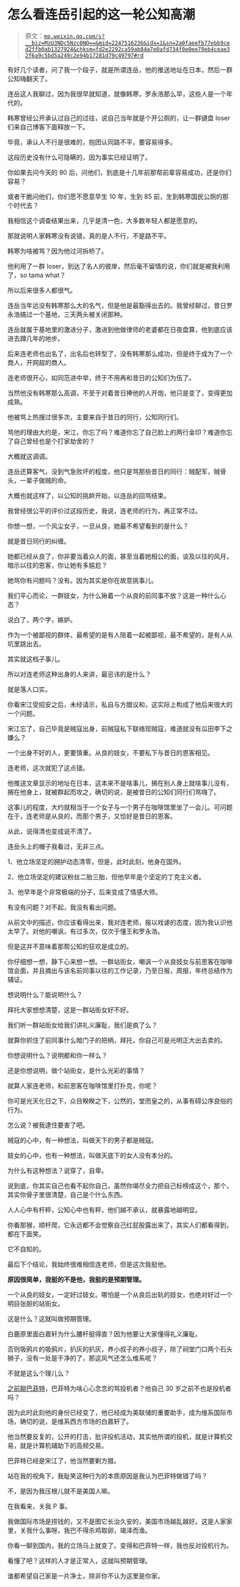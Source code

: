 # 怎么看连岳引起的这一轮公知高潮

> 原文：[`mp.weixin.qq.com/s?__biz=MzU3NDc5Nzc0NQ==&mid=2247516236&idx=1&sn=2a0faeefb77ebb9ced2ffb0ab1327924&chksm=fd2e2292ca59ab84a7e0afd734f0e0ee79eb4ceae32f6a9c5bd5a249c2e94b17281d79c49797#rd`](http://mp.weixin.qq.com/s?__biz=MzU3NDc5Nzc0NQ==&mid=2247516236&idx=1&sn=2a0faeefb77ebb9ced2ffb0ab1327924&chksm=fd2e2292ca59ab84a7e0afd734f0e0ee79eb4ceae32f6a9c5bd5a249c2e94b17281d79c49797#rd)

有好几个读者，问了我一个段子，就是所谓连岳，他的推送地址在日本，然后一群公知嗨翻天了。 

连岳这人我聊过，因为我很早就知道，就像韩寒，罗永浩那么早，这些人是一个年代的。 

韩寒曾经公开承认过自己的过往，说自己当年就是个开公厕的，让一群键盘 loser 们来自己博客下面释放一下。 

毕竟，承认人不行是很难的，抱团认同路不平，要容易得多。 

这段历史没有什么可隐瞒的，因为事实已经证明了。 

你如果去问今天的 90 后，问他们，到底是十几年前那帮前辈容易成功，还是你们容易？

或者干脆问他们，你们愿不愿意早生 10 年，生到 85 前，生到韩寒国民公厕的那个时代去？

我相信这个调查结果出来，几乎是清一色，大多数年轻人都是愿意的。

那就说明人家韩寒没有说错，真的是人不行，不是路不平。

韩寒为啥被骂？因为他过河拆桥了。 

他利用了一群 loser，到达了名人的彼岸，然后毫不留情的说，你们就是被我利用了，so tama what？

所以后来很多人都很气。 

连岳当年远没有韩寒那么大的名气，但是他是最豁得出去的。我曾经聊过，昔日罗永浩搞过一个基地，三天两头被关闭那种。 

连岳就属于基地里的激进分子，激进到他做律师的老婆都在日夜盘算，他到底应该进去蹲几年的地步。

后来连老师也出名了，出名后也转型了，没有韩寒那么成功，但是终于成为了一个商人，开网超的商人。 

连老师很开心，如同范进中举，终于不用再和昔日的公知们为伍了。 

当然他没有韩寒那么高调，不至于对着昔日捧他的人开炮，他只是变了，变得更加成熟。 

他被骂上热搜过很多次，主要来自于昔日的同行，公知同行们。 

骂他的理由大约是，宋江，你忘了吗？难道你忘了自己脸上的两行金印？难道你忘了自己曾经也是个打家劫舍的？

大概就这调调。 

连岳还算客气，没到气急败坏的程度，他只是骂那些昔日的同行：贼配军，贼骨头，一辈子做贼的命。 

大概也就这样了，以公知的挑衅开始，以连岳的回骂结束。 

我曾经很公平的评价过这段历史，我说，连老师的行为，再正常不过。 

你想一想，一个风尘女子，一旦从良，她最不希望看到的是什么？

就是昔日同行的纠缠。 

她都已经从良了，你非要当着众人的面，甚至当着她相公的面，谈及以往的风月，暗示以往的恩客，你让她有多尴尬？ 

她骂你有问题吗？没有。因为其实是你在故意挑事儿。 

我们平心而论，一群妓女，为什么揪着一个从良的前同事不放？这是一种什么心态？

说白了，两个字，嫉妒。 

作为一个被鄙视的群体，最希望的是有人陪着一起被鄙视，最不希望的，是有人从坑里跳出去。

其实就这档子事儿。

所以对连老师这种出身的人来讲，最忌讳的是什么？

就是落人口实。

你看宋江受招安之后，未经请示，私自与方腊议和，这实际上构成了他后来很大的一个问题。

宋江忘了，自己毕竟是贼寇出身，前贼寇私下联络现贼寇，难道就没有瓜田李下之嫌么？

一个出身不好的人，更要慎重。从良的妓女，不要私下与昔日的恩客相见。

连老师，这次就犯了这点错。

他推送文章显示的地址在日本，这本来不是啥事儿，搁在别人身上就啥事儿没有，搁在他身上，就被群起而攻之，确切的说，是被昔日的公知们同行们骂嗨了。

这事儿的程度，大约就相当于一个女子与一个男子在咖啡馆里坐了一会儿。可问题在于，连老师是从良的，而那个男子，又恰好是昔日的恩客。

从此，说得清也变成说不清了。 

连岳头上的帽子我看过，无非三点。 

1、他立场坚定的拥护动态清零，但是，此时此刻，他身在国外。

2、他立场坚定的建议粉丝二胎三胎，但他早年是个坚定的丁克主义者。

3、他早年是个非常极端的分子，后来变成了情感大师。 

有没有问题？对不起，我没有看出问题。 

从前文中的描述，你应该看得出来，我对连老师，报以戏谑的态度，因为我认识他太早了。对他的嘲讽，有过多次，仅次于懂王和罗永浩。

但是这并不意味着那帮公知的狂欢是成立的。 

你仔细想一想，静下心来想一想。一群站街女，嘲讽一个从良妓女与前恩客在咖啡馆会面，并且摘出与该名前同事以往的工作记录，乃至日报，周报，年终总结作为辅证。 

想说明什么？能说明什么？

拜托大家想想清楚，这是一群站街女好不好。 

我们听一群站街女给我们讲礼义廉耻，我们是疯了么？ 

就算你抓住了前同事什么暗门子的把柄，拜托，你自己可是光明正大出去卖的。 

你想说明什么？说明都和你一样么？ 

还是你想说明，做个站街女，是什么光彩的事情？ 

就算人家连老师，和前恩客在咖啡馆里打扑克，你呢？ 

你可是光天化日之下，众目睽睽之下，公然的，堂而皇之的，从事有碍公序良俗的行为。

怎么说？被我逮住要害了吧。

贼寇的心中，有一种想法，叫做天下的男子都是贼寇。 

妓女的心中，也有一种想法，叫做天底下的女人没有本分的。 

为什么有这种想法？说穿了，自卑。 

说到底，你其实自己也看不起你自己，虽然你竭尽全力把自己标榜成这个，那个，其实你骨子里很清楚，自己是个什么东西。 

人人心中有杆秤，公知心中也有秤，他们越不承认，就暴露地越明显。 

你看那猴，顺杆爬，它永远都不会觉察自己红屁股露出来了，其实人们都看得到，都在下面笑。 

它不自知的。

最后下个结论，我始终很难相信连老师，但是这次我挺他。 

**原因很简单，我挺的不是他，我挺的是预期管理。** 

一个从良的妓女，一定好过妓女。哪怕是一个从良后出轨的妓女，也绝对好过一个明目张胆的站街女。 

这是什么？这就叫做预期管理。 

白鹿原里面白嘉轩为什么腰杆挺得直？因为他要让大家懂得礼义廉耻。

否则吸鸦片的吸鸦片，扒灰的扒灰，养小叔子的养小叔子，除了祠堂门口两个石头狮子，没有一处是干净的了，那这风气还怎么维系呢？

不就是这么个理儿么？ 

[之前聊巴菲特](http://mp.weixin.qq.com/s?__biz=MzU3NDc5Nzc0NQ==&mid=2247516197&idx=1&sn=58c9736f7befca0209ce395c90ecddb7&chksm=fd2e22fbca59abedb208691ab43e3db6225a5660790e547d864cb682d1ec34996bfe58c71eab&scene=21#wechat_redirect)，巴菲特为啥心心念念的骂投机者？他自己 30 岁之前不也是投机者吗？ 

因为此时此刻他的身份已经变了，他已经成为美联储的重要助手，成为维系国际市场，确切的说，是维系西方市场的白嘉轩了。

他当然要反复的，公开的打击，批评投机活动，其实他所谓的投机，就是计算机交易，就是计算机辅助下的高频交易。 

巴菲特已经是宋江了，他当然要剿方腊。 

站在我的视角下，我耻笑这种行为的本质原因是我认为巴菲特做错了吗？ 

不，是因为我压根儿就不是美国人嘛。 

在我看来，关我 P 事。 

我做国际市场是捞钱的，又不是图它长治久安的，美国市场越乱越好。这是人家家里，关我什么事呀。我巴不得杀鸡取卵，竭泽而渔。

你看一聊到国内，我的立场马上就变了。变得和巴菲特一样，我也反对投机行为。 

看懂了吧？这样的人才是正常人，这就叫预期管理。

谁都希望自己家是一片净土，除非你不认为这里是你家。